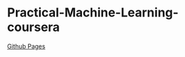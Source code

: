# Practical-Machine-Learning-coursera

[Github Pages](https://meuyeah.github.io/Practical-Machine-Learning-coursera/project.html)
